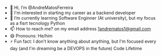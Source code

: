 - 👋 Hi, I’m @AndreMatosFerreira
- 👀 I'm interested in starting my career as a backend developer
- 🌱 I’m currently learning Software Enginner (At university), but my focus as a fisrt tecnology Python
- 📫 How to reach me? on my email address 1andrematos1@gmail.com
- 😄 Pronouns: He/him
- ⚡ Fun fact: I don't know anything about anything, but I'm focused every day (and I'm dreaming be a DEVOPS in the future) Code Lifetime

<!---
AndreMatosFerreira/AndreMatosFerreira is a ✨ special ✨ repository because its `README.md` (this file) appears on your GitHub profile.
You can click the Preview link to take a look at your changes.
--->
